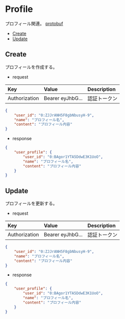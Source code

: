# Profile
プロフィール関連。
[protobuf](https://github.com/game-core/gocrafter/tree/main/docs/proto/api/game/profile)  

- [Create](https://github.com/game-core/gocrafter/blob/main/docs/md/function/api/profile.md#create)
- [Update](https://github.com/game-core/gocrafter/blob/main/docs/md/function/api/profile.md#update)

## Create
プロフィールを作成する。
- request

| Key | Value | Description |
| :--- | :--- | :--- |
| Authorization | Bearer eyJhbG... | 認証トークン |
```json
{
    "user_id": "0:ZJJrANH5F8gbNbusyH-9",
    "name": "プロフィール名",
    "content": "プロフィール内容"
}
```
- response
```json
{
    "user_profile": {
        "user_id": "0:BAgor1YTA5DdwE3K1UoO",
        "name": "プロフィール名",
        "content": "プロフィール内容"
    }
}
```

## Update
プロフィールを更新する。
- request

| Key | Value | Description |
| :--- | :--- | :--- |
| Authorization | Bearer eyJhbG... | 認証トークン |
```json
{
    "user_id": "0:ZJJrANH5F8gbNbusyH-9",
    "name": "プロフィール名",
    "content": "プロフィール内容"
}
```
- response
```json
{
    "user_profile": {
        "user_id": "0:BAgor1YTA5DdwE3K1UoO",
        "name": "プロフィール名",
        "content": "プロフィール内容"
    }
}
```
